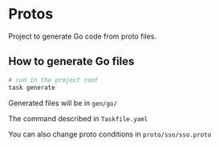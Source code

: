 # Protos

Project to generate Go code from proto files.

## How to generate Go files

```bash
# run in the project root
task generate
```
Generated files will be in `gen/go/`

The command described in `Taskfile.yaml`

You can also change proto conditions in `proto/sso/sso.proto`